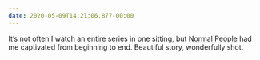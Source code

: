 ```yaml
---
date: 2020-05-09T14:21:06.877-00:00
---
```

It’s not often I watch an entire series in one sitting, but [Normal People](https://www.bbc.co.uk/programmes/p089g8rs) had me captivated from beginning to end. Beautiful story, wonderfully shot.
